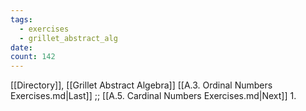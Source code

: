 ```yaml
---
tags:
  - exercises
  - grillet_abstract_alg
date:
count: 142
---
```

[[Directory]], [[Grillet Abstract Algebra]]
[[A.3. Ordinal Numbers Exercises.md|Last]] ;; [[A.5. Cardinal Numbers Exercises.md|Next]]
1. 